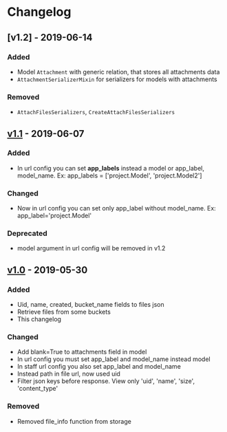 # Changelog

## [v1.2] - 2019-06-14
### Added
- Model `Attachment` with generic relation, that stores all attachments data
- `AttachmentSerializerMixin` for serializers for models with attachments

### Removed
- `AttachFilesSerializers`, `CreateAttachFilesSerializers`

## [v1.1] - 2019-06-07
### Added
- In url config you can set **app_labels** instead a model or app_label, model_name.
  Ex: app_labels = ['project.Model', 'project.Model2']

### Changed
- Now in url config you can set only app_label without model_name. Ex: app_label='project.Model'

### Deprecated
- model argument in url config will be removed in v1.2

## [v1.0] - 2019-05-30
### Added
- Uid, name, created, bucket_name fields to files json
- Retrieve files from some buckets
- This changelog

### Changed
- Add blank=True to attachments field in model
- In url config you must set app_label and model_name instead model
- In staff url config you also set app_label and model_name
- Instead path in file url, now used uid
- Filter json keys before response. View only 'uid', 'name', 'size', 'content_type'

### Removed
- Removed file_info function from storage

[v1.1]: https://github.com/pik-software/apiqa-storage/compare/v1.0...v1.1
[v1.0]: https://github.com/pik-software/apiqa-storage/compare/v0.6...v1.0
